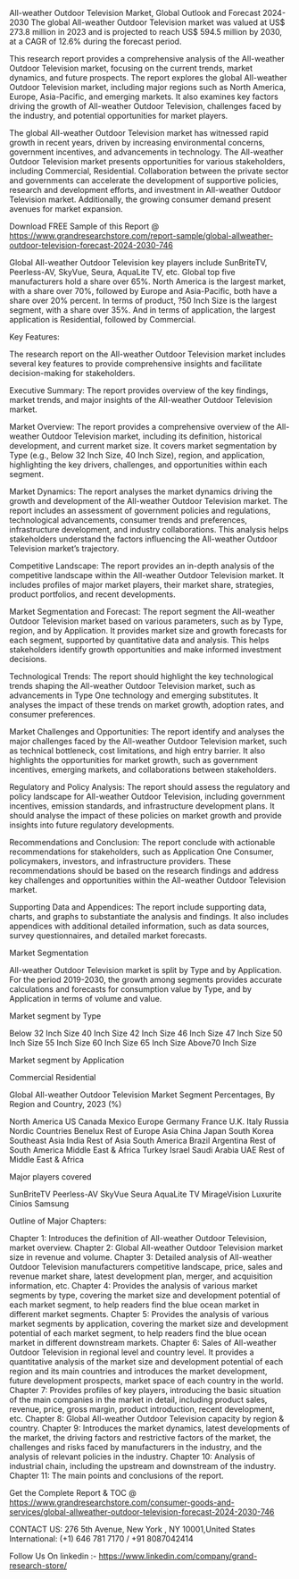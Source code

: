 All-weather Outdoor Television Market, Global Outlook and Forecast 2024-2030
The global All-weather Outdoor Television market was valued at US$ 273.8 million in 2023 and is projected to reach US$ 594.5 million by 2030, at a CAGR of 12.6% during the forecast period.

This research report provides a comprehensive analysis of the All-weather Outdoor Television market, focusing on the current trends, market dynamics, and future prospects. The report explores the global All-weather Outdoor Television market, including major regions such as North America, Europe, Asia-Pacific, and emerging markets. It also examines key factors driving the growth of All-weather Outdoor Television, challenges faced by the industry, and potential opportunities for market players.

The global All-weather Outdoor Television market has witnessed rapid growth in recent years, driven by increasing environmental concerns, government incentives, and advancements in technology. The All-weather Outdoor Television market presents opportunities for various stakeholders, including Commercial, Residential. Collaboration between the private sector and governments can accelerate the development of supportive policies, research and development efforts, and investment in All-weather Outdoor Television market. Additionally, the growing consumer demand present avenues for market expansion.

Download FREE Sample of this Report @ https://www.grandresearchstore.com/report-sample/global-allweather-outdoor-television-forecast-2024-2030-746

Global All-weather Outdoor Television key players include SunBriteTV, Peerless-AV, SkyVue, Seura, AquaLite TV, etc. Global top five manufacturers hold a share over 65%. North America is the largest market, with a share over 70%, followed by Europe and Asia-Pacific, both have a share over 20% percent. In terms of product, ?50 Inch Size is the largest segment, with a share over 35%. And in terms of application, the largest application is Residential, followed by Commercial.

Key Features:

The research report on the All-weather Outdoor Television market includes several key features to provide comprehensive insights and facilitate decision-making for stakeholders.

Executive Summary: The report provides overview of the key findings, market trends, and major insights of the All-weather Outdoor Television market.

Market Overview: The report provides a comprehensive overview of the All-weather Outdoor Television market, including its definition, historical development, and current market size. It covers market segmentation by Type (e.g., Below 32 Inch Size, 40 Inch Size), region, and application, highlighting the key drivers, challenges, and opportunities within each segment.

Market Dynamics: The report analyses the market dynamics driving the growth and development of the All-weather Outdoor Television market. The report includes an assessment of government policies and regulations, technological advancements, consumer trends and preferences, infrastructure development, and industry collaborations. This analysis helps stakeholders understand the factors influencing the All-weather Outdoor Television market’s trajectory.

Competitive Landscape: The report provides an in-depth analysis of the competitive landscape within the All-weather Outdoor Television market. It includes profiles of major market players, their market share, strategies, product portfolios, and recent developments.

Market Segmentation and Forecast: The report segment the All-weather Outdoor Television market based on various parameters, such as by Type, region, and by Application. It provides market size and growth forecasts for each segment, supported by quantitative data and analysis. This helps stakeholders identify growth opportunities and make informed investment decisions.

Technological Trends: The report should highlight the key technological trends shaping the All-weather Outdoor Television market, such as advancements in Type One technology and emerging substitutes. It analyses the impact of these trends on market growth, adoption rates, and consumer preferences.

Market Challenges and Opportunities: The report identify and analyses the major challenges faced by the All-weather Outdoor Television market, such as technical bottleneck, cost limitations, and high entry barrier. It also highlights the opportunities for market growth, such as government incentives, emerging markets, and collaborations between stakeholders.

Regulatory and Policy Analysis: The report should assess the regulatory and policy landscape for All-weather Outdoor Television, including government incentives, emission standards, and infrastructure development plans. It should analyse the impact of these policies on market growth and provide insights into future regulatory developments.

Recommendations and Conclusion: The report conclude with actionable recommendations for stakeholders, such as Application One Consumer, policymakers, investors, and infrastructure providers. These recommendations should be based on the research findings and address key challenges and opportunities within the All-weather Outdoor Television market.

Supporting Data and Appendices: The report include supporting data, charts, and graphs to substantiate the analysis and findings. It also includes appendices with additional detailed information, such as data sources, survey questionnaires, and detailed market forecasts.

Market Segmentation

All-weather Outdoor Television market is split by Type and by Application. For the period 2019-2030, the growth among segments provides accurate calculations and forecasts for consumption value by Type, and by Application in terms of volume and value.

Market segment by Type

Below 32 Inch Size
40 Inch Size
42 Inch Size
46 Inch Size
47 Inch Size
50 Inch Size
55 Inch Size
60 Inch Size
65 Inch Size
Above70 Inch Size

Market segment by Application

Commercial
Residential

Global All-weather Outdoor Television Market Segment Percentages, By Region and Country, 2023 (%)

North America
US
Canada
Mexico
Europe
Germany
France
U.K.
Italy
Russia
Nordic Countries
Benelux
Rest of Europe
Asia
China
Japan
South Korea
Southeast Asia
India
Rest of Asia
South America
Brazil
Argentina
Rest of South America
Middle East & Africa
Turkey
Israel
Saudi Arabia
UAE
Rest of Middle East & Africa

Major players covered

SunBriteTV
Peerless-AV
SkyVue
Seura
AquaLite TV
MirageVision
Luxurite
Cinios
Samsung

Outline of Major Chapters:

Chapter 1: Introduces the definition of All-weather Outdoor Television, market overview.
Chapter 2: Global All-weather Outdoor Television market size in revenue and volume.
Chapter 3: Detailed analysis of All-weather Outdoor Television manufacturers competitive landscape, price, sales and revenue market share, latest development plan, merger, and acquisition information, etc.
Chapter 4: Provides the analysis of various market segments by type, covering the market size and development potential of each market segment, to help readers find the blue ocean market in different market segments.
Chapter 5: Provides the analysis of various market segments by application, covering the market size and development potential of each market segment, to help readers find the blue ocean market in different downstream markets.
Chapter 6: Sales of All-weather Outdoor Television in regional level and country level. It provides a quantitative analysis of the market size and development potential of each region and its main countries and introduces the market development, future development prospects, market space of each country in the world.
Chapter 7: Provides profiles of key players, introducing the basic situation of the main companies in the market in detail, including product sales, revenue, price, gross margin, product introduction, recent development, etc.
Chapter 8: Global All-weather Outdoor Television capacity by region & country.
Chapter 9: Introduces the market dynamics, latest developments of the market, the driving factors and restrictive factors of the market, the challenges and risks faced by manufacturers in the industry, and the analysis of relevant policies in the industry.
Chapter 10: Analysis of industrial chain, including the upstream and downstream of the industry.
Chapter 11: The main points and conclusions of the report.

Get the Complete Report & TOC @ https://www.grandresearchstore.com/consumer-goods-and-services/global-allweather-outdoor-television-forecast-2024-2030-746

CONTACT US:
276 5th Avenue, New York , NY 10001,United States
International: (+1) 646 781 7170 / +91 8087042414

Follow Us On linkedin :- https://www.linkedin.com/company/grand-research-store/
